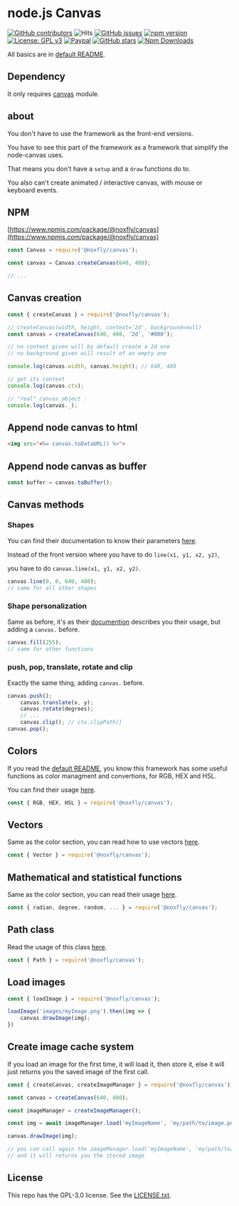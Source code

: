 # node.js Canvas

[![GitHub contributors](https://img.shields.io/github/contributors/NoxFly/canvas.svg)](https://GitHub.com/NoxFly/canvas/graphs/contributors/)
![Hits](https://hitcounter.pythonanywhere.com/count/tag.svg?url=https://github.com/NoxFly/canvas)
[![GitHub issues](https://img.shields.io/github/issues/NoxFly/canvas.svg)](https://GitHub.com/NoxFly/canvas/issues/)
[![npm version](https://badge.fury.io/js/%40noxfly%2Fcanvas.svg)](https://badge.fury.io/js/%40noxfly%2Fcanvas)
[![License: GPL v3](https://img.shields.io/badge/License-GPLv3-blue.svg)](https://www.gnu.org/licenses/gpl-3.0)
[![Paypal](https://img.shields.io/badge/paypal-donate-yellow.svg)](https://paypal.me/noxfly)
[![GitHub stars](https://img.shields.io/github/stars/NoxFly/canvas.svg?style=social&label=Star&maxAge=2592000)](https://GitHub.com/NoxFly/canvas/stargazers/)
[![Npm Downloads](https://img.shields.io/npm/dt/@noxfly/canvas.svg?maxAge=3600)](https://img.shields.io/npm/dt/@noxfly/canvas.svg?maxAge=3600)

All basics are in [default README](https://github.com/NoxFly/canvas#canvas-framework).



## Dependency

It only requires [canvas](https://www.npmjs.com/package/canvas) module.




## about

You don't have to use the framework as the front-end versions.

You have to see this part of the framework as a framework that simplify the node-canvas uses.

That means you don't have a `setup` and a `draw` functions do to.

You also can't create animated / interactive canvas, with mouse or keyboard events.



##  NPM

[https://www.npmjs.com/package/@noxfly/canvas](https://www.npmjs.com/package/@noxfly/canvas)

```js
const Canvas = require('@noxfly/canvas');

const canvas = Canvas.createCanvas(640, 480);

// ...
```




## Canvas creation

```js
const { createCanvas } = require('@noxfly/canvas');

// createCanvas(width, height, context='2d', background=null)
const canvas = createCanvas(640, 480, '2d', '#000');

// no context given will by default create a 2d one
// no background given will result of an empty one

console.log(canvas.width, canvas.height); // 640, 480

// get its context
console.log(canvas.ctx);

// "real" canvas object :
console.log(canvas._);
```



## Append node canvas to html

```html
<img src="<%= canvas.toDataURL() %>">
```

## Append node canvas as buffer

```js
const buffer = canvas.toBuffer();
```



## Canvas methods


### Shapes

You can find their documentation to know their parameters [here](https://github.com/NoxFly/canvas#basic-shapes).

Instead of the front version where you have to do `line(x1, y1, x2, y2)`,

you have to do `canvas.line(x1, y1, x2, y2)`.

```js
canvas.line(0, 0, 640, 480);
// same for all other shapes
```


### Shape personalization

Same as before, it's as their [documention](https://github.com/NoxFly/canvas#personalization) describes you their usage, but adding a `canvas.` before.

```js
canvas.fill(255);
// same for other functions
```


### push, pop, translate, rotate and clip

Exactly the same thing, adding `canvas.` before.

```js
canvas.push();
    canvas.translate(x, y);
    canvas.rotate(degrees);
    // ...
    canvas.clip(); // ctx.clipPath()
canvas.pop();
```





## Colors

If you read the [default README](https://github.com/NoxFly/canvas#canvas-framework), you know this framework has some useful functions as color managment and convertions, for RGB, HEX and HSL.

You can find their usage [here](https://github.com/NoxFly/canvas#colors).

```js
const { RGB, HEX, HSL } = require('@noxfly/canvas');
```



## Vectors

Same as the color section, you can read how to use vectors [here](https://github.com/NoxFly/canvas#vectors).

```js
const { Vector } = require('@noxfly/canvas');
```



## Mathematical and statistical functions

Same as the color section, you can read their usage [here](https://github.com/NoxFly/canvas#mathematical-functions).

```js
const { radian, degree, random, ... } = require('@noxfly/canvas');
```



## Path class

Read the usage of this class [here](https://github.com/NoxFly/canvas#path-class).

```js
const { Path } = require('@noxfly/canvas');
```


## Load images

```js
const { loadImage } = require('@noxfly/canvas');

loadImage('images/myImage.png').then(img => {
    canvas.drawImage(img);
})
```

## Create image cache system

If you load an image for the first time, it will load it, then store it, else it will just returns you the saved image of the first call.

```js
const { createCanvas, createImageManager } = require('@noxfly/canvas');

const canvas = createCanvas(640, 480);

const imageManager = createImageManager();

const img = await imageManager.load('myImageName', 'my/path/to/image.png');

canvas.drawImage(img);

// you can call again the imageManager.load('myImageName', 'my/path/to/image.png')
// and it will returns you the stored image
```


## License

This repo has the GPL-3.0 license. See the [LICENSE.txt](https://github.com/NoxFly/canvas/blob/master/LICENSE.txt).